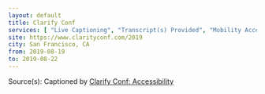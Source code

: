 ```yaml
---
layout: default
title: Clarify Conf
services: [ "Live Captioning", "Transcript(s) Provided", "Mobility Access", "Service Animals Welcome", "Reserved Seating Near Stage", "Accessibility Fund / Pledge / Statement" ]
site: https://www.clarityconf.com/2019
city: San Francisco, CA
from: 2019-08-19
to: 2019-08-22
---
```


Source(s): Captioned by [Clarify Conf: Accessibility](https://www.clarityconf.com/)
